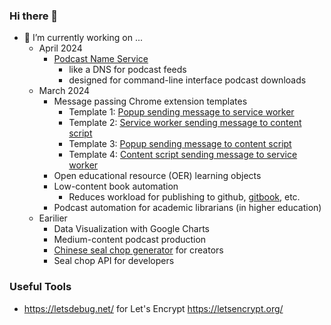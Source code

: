 ### Hi there 👋

- 🔭 I’m currently working on ...
  + April 2024
    + [Podcast Name Service](https://github.com/dofufa/podns)
      + like a DNS for podcast feeds
      + designed for command-line interface podcast downloads  
  + March 2024
    + Message passing Chrome extension templates
      + Template 1: [Popup sending message to service worker][mp1]
      + Template 2: [Service worker sending message to content script][mp2]
      + Template 3: [Popup sending message to content script][mp3]
      + Template 4: [Content script sending message to service worker][mp4]
    + Open educational resource (OER) learning objects
    + Low-content book automation
      + Reduces workload for publishing to github, [gitbook](https://www.gitbook.com/), etc.
    + Podcast automation for academic librarians (in higher education)
  + Earilier
    * Data Visualization with Google Charts
    * Medium-content podcast production
    * [Chinese seal chop generator][chop] for creators
    * Seal chop API for developers

### Useful Tools
  + https://letsdebug.net/ for Let's Encrypt https://letsencrypt.org/

[chop]: https://new.sealchop.com/create/index.html
[capi]: https://about.sealchop.com
[mp1]: https://github.com/dofufa/chrome-message-passing-1
[mp2]: https://github.com/dofufa/chrome-message-passing-2
[mp3]: https://github.com/dofufa/chrome-message-passing-3
[mp4]: https://github.com/dofufa/chrome-message-passing-4
<!--

**dofufa/dofufa** is a ✨ _special_ ✨ repository because its `README.md` (this file) appears on your GitHub profile.

Here are some ideas to get you started:

- 🔭 I’m currently working on ...
- 🌱 I’m currently learning ...
- 👯 I’m looking to collaborate on ...
- 🤔 I’m looking for help with ...
- 💬 Ask me about ...
- 📫 How to reach me: ...
- 😄 Pronouns: ...
- ⚡ Fun fact: ...
-->
